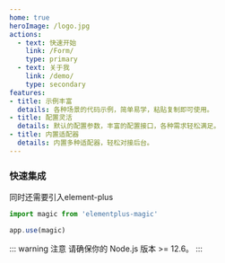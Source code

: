 ```yaml
---
home: true
heroImage: /logo.jpg
actions:
  - text: 快速开始
    link: /Form/
    type: primary
  - text: 关于我
    link: /demo/
    type: secondary
features:
- title: 示例丰富
  details: 各种场景的代码示例，简单易学，粘贴复制即可使用。
- title: 配置灵活
  details: 默认的配置参数，丰富的配置接口，各种需求轻松满足。
- title: 内置适配器
  details: 内置多种适配器，轻松对接后台。
---
```


### 快速集成

同时还需要引入element-plus
```js
import magic from 'elementplus-magic'

app.use(magic)
```

::: warning 注意
请确保你的 Node.js 版本 >= 12.6。 
:::